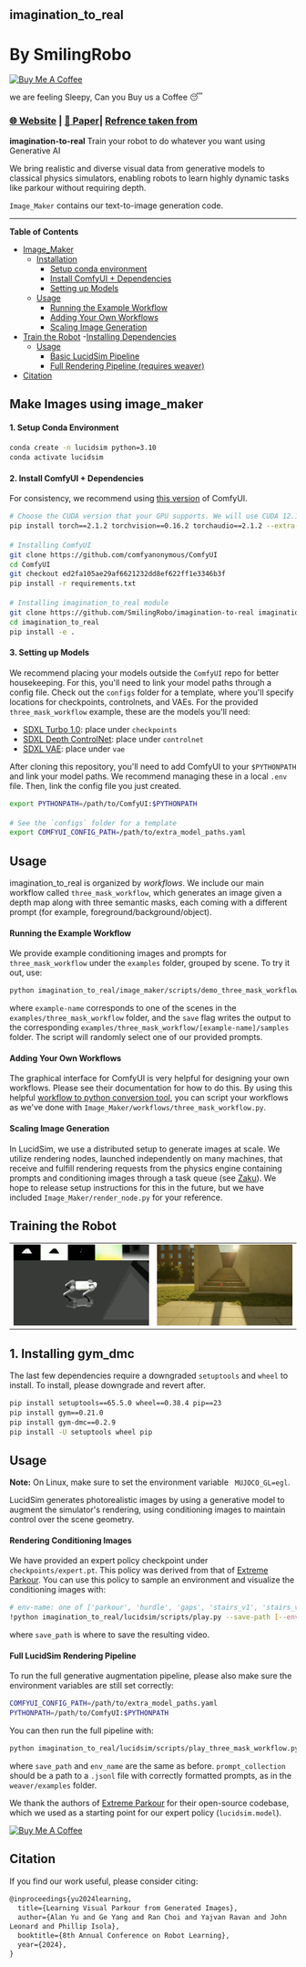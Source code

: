 ## imagination_to_real 
# By SmilingRobo
<a href="https://www.buymeacoffee.com/SupportSmilingRobo" target="_blank"><img src="https://cdn.buymeacoffee.com/buttons/v2/default-yellow.png" alt="Buy Me A Coffee" style="height: 60px !important;width: 217px !important;" ></a>

we are feeling Sleepy, Can you Buy us a Coffee 😴

### [🌐 Website](https://www.smilingrobo.com) | [📝 Paper](https://arxiv.org/abs/2411.00083)| [Refrence taken from](https://github.com/lucidsim)

**imagination-to-real** Train your robot to do whatever you want using Generative AI

We bring realistic and diverse visual data from generative models to classical physics simulators, enabling robots to
learn highly dynamic tasks like parkour without requiring depth.

`Image_Maker` contains our text-to-image generation code.

---

**Table of Contents**
- [Image_Maker](#make-images-using-image_maker)
  - [Installation](#installation)
    - [Setup conda environment](#1-setup-conda-environment)
    - [Install ComfyUI + Dependencies](#2-install-comfyui--dependencies)
    - [Setting up Models](#3-setting-up-models)
  - [Usage](#usage)
    - [Running the Example Workflow](#running-the-example-workflow)
    - [Adding Your Own Workflows](#adding-your-own-workflows)
    - [Scaling Image Generation](#scaling-image-generation)
- [Train the Robot](#training-the-robot)
  -[Installing Dependencies](#1️-installing-gym_dmc)
  - [Usage](#usage)
    - [Basic LucidSim Pipeline](#rendering-conditioning-images)
    - [Full Rendering Pipeline (requires weaver)](#full-lucidsim-rendering-pipeline)
- [Citation](#citation)


## Make Images using image_maker

#### 1. Setup Conda Environment

```bash
conda create -n lucidsim python=3.10
conda activate lucidsim
```

#### 2. Install ComfyUI + Dependencies

For consistency, we recommend
using [this version](https://github.com/comfyanonymous/ComfyUI/tree/ed2fa105ae29af6621232dd8ef622ff1e3346b3f) of
ComfyUI.

```bash
# Choose the CUDA version that your GPU supports. We will use CUDA 12.1
pip install torch==2.1.2 torchvision==0.16.2 torchaudio==2.1.2 --extra-index-url https://download.pytorch.org/whl/cu121

# Installing ComfyUI
git clone https://github.com/comfyanonymous/ComfyUI
cd ComfyUI
git checkout ed2fa105ae29af6621232dd8ef622ff1e3346b3f
pip install -r requirements.txt

# Installing imagination_to_real module
git clone https://github.com/SmilingRobo/imagination-to-real imagination_to_real
cd imagination_to_real
pip install -e .
```

#### 3. Setting up Models

We recommend placing your models outside the `ComfyUI` repo for better housekeeping. For this, you'll need to link your
model paths through a config file. Check out the `configs` folder for a template, where you'll specify locations for
checkpoints, controlnets, and VAEs. For the provided `three_mask_workflow` example, these are the models you'll need:

- [SDXL Turbo 1.0](https://huggingface.co/stabilityai/sdxl-turbo/blob/main/sd_xl_turbo_1.0_fp16.safetensors): place
  under `checkpoints`
- [SDXL Depth ControlNet](https://huggingface.co/diffusers/controlnet-depth-sdxl-1.0): place under `controlnet`
- [SDXL VAE](https://huggingface.co/stabilityai/sdxl-vae): place under `vae`

After cloning this repository, you'll need to add ComfyUI to your `$PYTHONPATH` and link your model paths. We recommend
managing these in a local `.env` file. Then, link the config file you just created.

```bash
export PYTHONPATH=/path/to/ComfyUI:$PYTHONPATH

# See the `configs` folder for a template
export COMFYUI_CONFIG_PATH=/path/to/extra_model_paths.yaml
```

## Usage

imagination_to_real is organized by _workflows_. We include our main workflow called `three_mask_workflow`, which generates an image
given a depth map along with three semantic masks, each coming with a different prompt (for example,
foreground/background/object).

#### Running the Example Workflow

We provide example conditioning images and prompts for `three_mask_workflow` under the `examples` folder, grouped by
scene. To try it out, use:

```bash
python imagination_to_real/image_maker/scripts/demo_three_mask_workflow.py [--example-name] [--seed] [--save]
```

where `example-name` corresponds to one of the scenes in the `examples/three_mask_workflow` folder, and the `save` flag
writes the output to the corresponding `examples/three_mask_workflow/[example-name]/samples` folder. The script will
randomly select one of our provided prompts.

#### Adding Your Own Workflows

The graphical interface for ComfyUI is very helpful for designing your own workflows. Please see their documentation for
how to do this. By using this
helpful [workflow to python conversion tool](https://github.com/pydn/ComfyUI-to-Python-Extension.git), you can script
your workflows as we've done with `Image_Maker/workflows/three_mask_workflow.py`.

#### Scaling Image Generation

In LucidSim, we use a distributed setup to generate images at scale. We utilize rendering nodes, launched independently
on many machines, that receive and fulfill rendering requests from the physics engine containing prompts and
conditioning images through a task queue (see [Zaku](https://zaku.readthedocs.io/en/latest/)). We hope to release setup
instructions for this in the future, but we have included `Image_Maker/render_node.py` for your reference.



## Training the Robot

<table style="border-collapse: collapse; border: none; width: 100%;">
  <tr>
    <td style="text-align: center; border: none;">
      <img src="assets/images/example_conditioning.png" style="width: 500px; max-width: 100%;" /><br>
    </td>
    <td style="text-align: center; border: none;">
      <img src="assets/images/example_imagen.png" style="width: 500px; max-width: 100%;" /><br>
    </td>
  </tr>
</table>

## 1.️ Installing gym_dmc

The last few dependencies require a downgraded `setuptools` and `wheel` to install. To install, please downgrade and
revert after.

```bash
pip install setuptools==65.5.0 wheel==0.38.4 pip==23
pip install gym==0.21.0
pip install gym-dmc==0.2.9
pip install -U setuptools wheel pip
```

## Usage

**Note:** On Linux, make sure to set the environment variable ` MUJOCO_GL=egl`.

LucidSim generates photorealistic images by using a generative model to augment the simulator's rendering, using
conditioning images to maintain control over the scene geometry.

#### Rendering Conditioning Images

We have provided an expert policy checkpoint under `checkpoints/expert.pt`. This policy was derived from that
of [Extreme Parkour](https://github.com/chengxuxin/extreme-parkour). You can use this policy to sample an environment
and visualize the conditioning images with:

```bash
# env-name: one of ['parkour', 'hurdle', 'gaps', 'stairs_v1', 'stairs_v2']
!python imagination_to_real/lucidsim/scripts/play.py --save-path [--env-name] [--num-steps] [--seed]
````

where `save_path` is where to save the resulting video.

#### Full LucidSim Rendering Pipeline

To run the full generative augmentation pipeline, please also make sure the environment variables are still
set correctly:

```bash
COMFYUI_CONFIG_PATH=/path/to/extra_model_paths.yaml
PYTHONPATH=/path/to/ComfyUI:$PYTHONPATH
```

You can then run the full pipeline with:

```bash
python imagination_to_real/lucidsim/scripts/play_three_mask_workflow.py --save-path --prompt-collection [--env-name] [--num-steps] [--seed]
```

where `save_path` and `env_name` are the same as before. `prompt_collection` should be a path to a `.jsonl` file with
correctly formatted prompts, as in the `weaver/examples` folder.

We thank the authors of [Extreme Parkour](https://github.com/chengxuxin/extreme-parkour) for their open-source codebase,
which we used as a starting point for our expert policy (`lucidsim.model`).


<a href="https://www.buymeacoffee.com/SupportSmilingRobo" target="_blank"><img src="https://cdn.buymeacoffee.com/buttons/v2/default-yellow.png" alt="Buy Me A Coffee" style="height: 60px !important;width: 217px !important;" ></a>


## Citation

If you find our work useful, please consider citing:

```
@inproceedings{yu2024learning,
  title={Learning Visual Parkour from Generated Images},
  author={Alan Yu and Ge Yang and Ran Choi and Yajvan Ravan and John Leonard and Phillip Isola},
  booktitle={8th Annual Conference on Robot Learning},
  year={2024},
}
```
